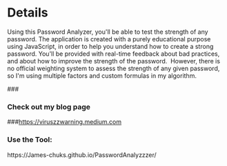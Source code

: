 # Details
Using this Password Analyzer, you'll be able to test the strength of any password. The application is created with a purely educational purpose using JavaScript, in order to help you understand how to create a strong password. You'll be provided with real-time feedback about bad practices, and about how to improve the strength of the password.  However, there is no official weighting system to assess the strength of any given password, so I'm using multiple factors and custom formulas in my algorithm. 

###<h3>Check out my blog page</h3>
###https://viruszzwarning.medium.com

<h3>Use the Tool:</h3>
https://James-chuks.github.io/PasswordAnalyzzzer/
